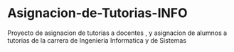 # Asignacion-de-Tutorias-INFO
Proyecto de asignacion de tutorias a docentes , y asignacion de alumnos a tutorias de la carrera de Ingenieria Informatica y de Sistemas 
